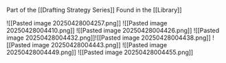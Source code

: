 Part of the [[Drafting Strategy Series]]
Found in the [[Library]]

![[Pasted image 20250428004257.png]]
![[Pasted image 20250428004410.png]]
![[Pasted image 20250428004426.png]]
![[Pasted image 20250428004432.png]]![[Pasted image 20250428004438.png]]
![[Pasted image 20250428004443.png]]
![[Pasted image 20250428004449.png]]
![[Pasted image 20250428004455.png]]